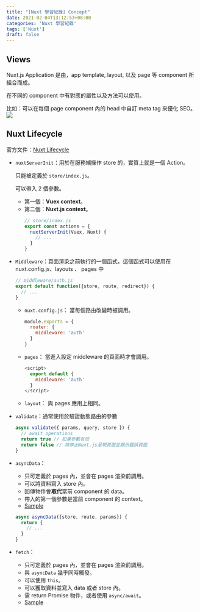 ```yaml
---
title: "[Nuxt 學習紀錄] Concept"
date: 2021-02-04T13:12:53+08:00
categories: 'Nuxt 學習紀錄'
tags: ['Nuxt']
draft: false
---
```


## Views
Nuxt.js Application 是由，app template, layout, 以及 page 等 component 所組合而成。

在不同的 component 中有對應的屬性以及方法可以使用。

比如：可以在每個 page component 內的 head 中自訂 meta tag 來優化 SEO。
![](/images/Nuxt/views.png)

## Nuxt Lifecycle
官方文件：[Nuxt Lifecycle](https://nuxtjs.org/docs/2.x/concepts/nuxt-lifecycle)

- `nuxtServerInit`：用於在服務端操作 store 的，實質上就是一個 Action。

    只能被定義於 `store/index.js`。

    可以帶入 2 個參數。
    - 第一個：**Vuex context**。
    - 第二個：**Nuxt.js context**。
        ```js
        // store/index.js
        export const actions = {
          nuxtServerInit(Vuex, Nuxt) {
            // ...
          }
        }
        ```
- `Middleware`：頁面渲染之前執行的一個函式，這個函式可以使用在 nuxt.config.js、layouts 、 pages 中
    ```js
    // middleware/auth.js
    export default function({store, route, redirect}) {
      // ...
    }
    ```
    - `nuxt.config.js`： 當每個路由改變時被調用。
        ```js
        module.exports = {
          router: {
            middleware: 'auth'
          }
        }
        ```
    - `pages`： 當進入設定 middleware 的頁面時才會調用。
        ```js
        <script>
          export default {
            middleware: 'auth'
          }
        </script>
        ```
    - `layout`： 與 pages 應用上相同。
- `validate`：通常使用於驗證動態路由的參數
    ```js
    async validate({ params, query, store }) {
      // await operations
      return true // 如果參數有效
      return false // 將停止Nuxt.js呈現頁面並顯示錯誤頁面
    }
    ```

- `asyncData`：
    - 只可定義於 pages 內，並會在 pages 渲染前調用。
    - 可以將資料寫入 store 內。
    - 回傳物件會**取代**當前 component 的 data。
    - 帶入的第一個參數是當前 component 的 context。
    - [Sample](https://nuxtjs.org/examples/data-fetching-async-data)
    ```js
    async asyncData({store, route, params}) {
      return {
        // ...
      }
    }
    ```
- `fetch`：
    - 只可定義於 pages 內，並會在 pages 渲染前調用。
    - 與 `asyncData` 幾乎同時觸發。
    - 可以使用 `this`。
    - 可以獲取資料並寫入 data 或者 store 內。
    - 需 return Promise 物件，或者使用 `async/await`。
    - [Sample](https://nuxtjs.org/examples/data-fetching-fetch-hook)